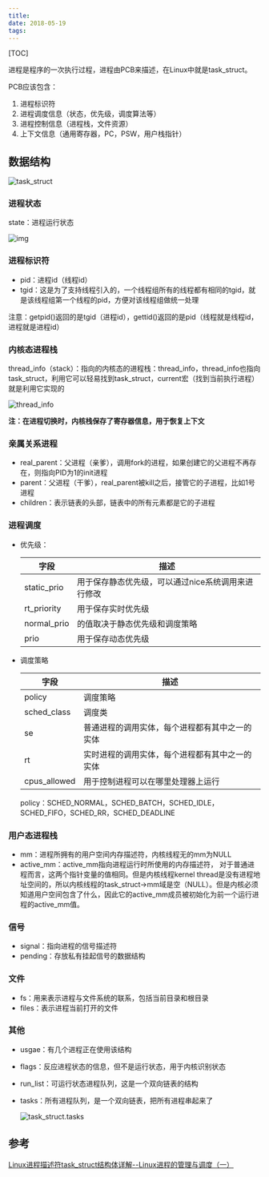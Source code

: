 ```yaml
---
title: 
date: 2018-05-19
tags: 
---
```


[TOC]

进程是程序的一次执行过程，进程由PCB来描述，在Linux中就是task_struct。

PCB应该包含：

1. 进程标识符
2. 进程调度信息（状态，优先级，调度算法等）
3. 进程控制信息（进程栈，文件资源）
4. 上下文信息（通用寄存器，PC，PSW，用户栈指针）

## 数据结构

![task_struct](https://github.com/SinnerA/blog/tree/master/illustrations/task_struct.png)

### 进程状态

state：进程运行状态

![img](https://github.com/SinnerA/blog/tree/master/illustrations/process_state.png)

### 进程标识符

- pid：进程id（线程id）
- tgid：这是为了支持线程引入的，一个线程组所有的线程都有相同的tgid，就是该线程组第一个线程的pid，方便对该线程组做统一处理

注意：getpid()返回的是tgid（进程id），gettid()返回的是pid（线程就是线程id，进程就是进程id）

### 内核态进程栈

thread_info（stack）：指向的内核态的进程栈：thread_info，thread_info也指向task_struct，利用它可以轻易找到task_struct，current宏（找到当前执行进程）就是利用它实现的

![thread_info](https://github.com/SinnerA/blog/tree/master/illustrations/thread_info1.png)

**注：在进程切换时，内核栈保存了寄存器信息，用于恢复上下文**

### 亲属关系进程

- real_parent：父进程（亲爹），调用fork的进程，如果创建它的父进程不再存在，则指向PID为1的init进程
- parent：父进程（干爹），real_parent被kill之后，接管它的子进程，比如1号进程
- children：表示链表的头部，链表中的所有元素都是它的子进程

### 进程调度

- 优先级：

  | 字段        | 描述                                               |
  | ----------- | -------------------------------------------------- |
  | static_prio | 用于保存静态优先级，可以通过nice系统调用来进行修改 |
  | rt_priority | 用于保存实时优先级                                 |
  | normal_prio | 的值取决于静态优先级和调度策略                     |
  | prio        | 用于保存动态优先级                                 |

- 调度策略

  | 字段         | 描述                                           |
  | ------------ | ---------------------------------------------- |
  | policy       | 调度策略                                       |
  | sched_class  | 调度类                                         |
  | se           | 普通进程的调用实体，每个进程都有其中之一的实体 |
  | rt           | 实时进程的调用实体，每个进程都有其中之一的实体 |
  | cpus_allowed | 用于控制进程可以在哪里处理器上运行             |

  policy：SCHED_NORMAL，SCHED_BATCH，SCHED_IDLE，SCHED_FIFO，SCHED_RR，SCHED_DEADLINE

### 用户态进程栈

- mm：进程所拥有的用户空间内存描述符，内核线程无的mm为NULL
- active_mm：active_mm指向进程运行时所使用的内存描述符， 对于普通进程而言，这两个指针变量的值相同。但是内核线程kernel thread是没有进程地址空间的，所以内核线程的task_struct->mm域是空（NULL）。但是内核必须知道用户空间包含了什么，因此它的active_mm成员被初始化为前一个运行进程的active_mm值。

### 信号

- signal：指向进程的信号描述符 
- pending：存放私有挂起信号的数据结构

### 文件

- fs：用来表示进程与文件系统的联系，包括当前目录和根目录
- files：表示进程当前打开的文件

### 其他

- usgae：有几个进程正在使用该结构

- flags：反应进程状态的信息，但不是运行状态，用于内核识别状态

- run_list：可运行状态进程队列，这是一个双向链表的结构

- tasks：所有进程队列，是一个双向链表，把所有进程串起来了

  ![task_struct.tasks](https://github.com/SinnerA/blog/tree/master/illustrations/task_struct.tasks.png)

## 参考

[Linux进程描述符task_struct结构体详解--Linux进程的管理与调度（一）](https://blog.csdn.net/gatieme/article/details/51383272)

